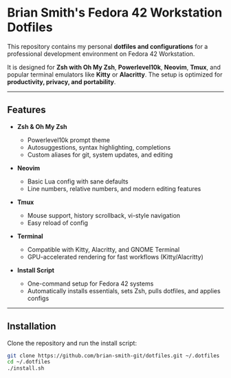 # Brian Smith's Fedora 42 Workstation Dotfiles

This repository contains my personal **dotfiles and configurations** for a professional development environment on Fedora 42 Workstation.  

It is designed for **Zsh with Oh My Zsh**, **Powerlevel10k**, **Neovim**, **Tmux**, and popular terminal emulators like **Kitty** or **Alacritty**. The setup is optimized for **productivity, privacy, and portability**.

---

## Features

- **Zsh & Oh My Zsh**
  - Powerlevel10k prompt theme
  - Autosuggestions, syntax highlighting, completions
  - Custom aliases for git, system updates, and editing

- **Neovim**
  - Basic Lua config with sane defaults
  - Line numbers, relative numbers, and modern editing features

- **Tmux**
  - Mouse support, history scrollback, vi-style navigation
  - Easy reload of config

- **Terminal**
  - Compatible with Kitty, Alacritty, and GNOME Terminal
  - GPU-accelerated rendering for fast workflows (Kitty/Alacritty)

- **Install Script**
  - One-command setup for Fedora 42 systems
  - Automatically installs essentials, sets Zsh, pulls dotfiles, and applies configs

---

## Installation

Clone the repository and run the install script:

```bash
git clone https://github.com/brian-smith-git/dotfiles.git ~/.dotfiles
cd ~/.dotfiles
./install.sh
